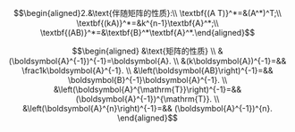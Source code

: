$$\begin{aligned}2.&\text{伴随矩阵的性质}:\\
\textbf{(A T)}^*=&(A^*)^T;\\
\textbf{(kA)}^*=&k^{n-1}\textbf{A}^*;\\
\textbf{(AB)}^*=&\textbf{B}^*\textbf{A}^*.\end{aligned}$$


$$\begin{aligned}
&\text{矩阵的性质} \\
&(\boldsymbol{A}^{-1})^{-1}=\boldsymbol{A}. \\
&(k\boldsymbol{A})^{-1}=&& \frac1k\boldsymbol{A}^{-1}.  \\
&\left(\boldsymbol{AB}\right)^{-1}=&& \boldsymbol{B}^{-1}\boldsymbol{A}^{-1}.  \\
&\left(\boldsymbol{A}^{\mathrm{T}}\right)^{-1}=&& (\boldsymbol{A}^{-1})^{\mathrm{T}}.  \\
&\left(\boldsymbol{A}^{n}\right)^{-1}=&& (\boldsymbol{A}^{-1})^{n}. 
\end{aligned}$$